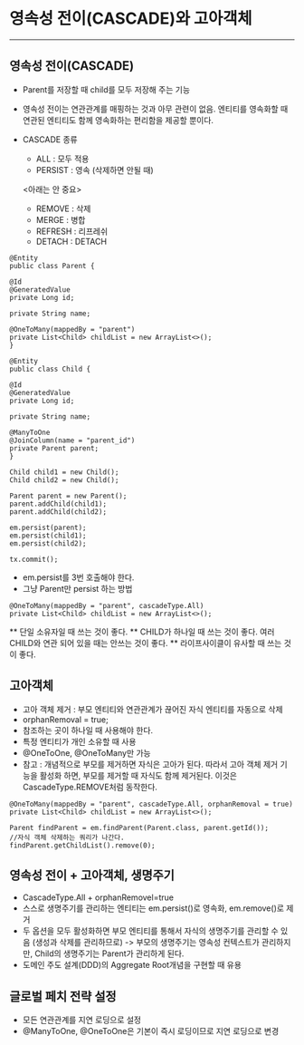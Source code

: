 # 영속성 전이(CASCADE)와 고아객체
___

## 영속성 전이(CASCADE)

- Parent를 저장할 때 child를 모두 저장해 주는 기능
- 영속성 전이는 연관관계를 매핑하는 것과 아무 관련이 없음. 엔티티를 영속화할 때 연관된 엔티티도 함께 영속화하는 편리함을 제공할 뿐이다.

- CASCADE 종류
  - ALL : 모두 적용
  - PERSIST : 영속 (삭제하면 안될 때)
  
  <아래는 안 중요>
  - REMOVE :  삭제
  - MERGE : 병합
  - REFRESH : 리프레쉬
  - DETACH : DETACH

```agsl
@Entity
public class Parent {

@Id
@GeneratedValue
private Long id;

private String name;

@OneToMany(mappedBy = "parent")
private List<Child> childList = new ArrayList<>();
}
```
```agsl
@Entity
public class Child {

@Id
@GeneratedValue
private Long id;

private String name;

@ManyToOne
@JoinColumn(name = "parent_id")
private Parent parent;
}
```
```agsl
Child child1 = new Child();
Child child2 = new Child();

Parent parent = new Parent();
parent.addChild(child1);
parent.addChild(child2);

em.persist(parent);
em.persist(child1);
em.persist(child2);

tx.commit();
```
- em.persist를 3번 호출해야 한다.
- 그냥 Parent만 persist 하는 방법
```agsl
@OneToMany(mappedBy = "parent", cascadeType.All)
private List<Child> childList = new ArrayList<>();
```
** 단일 소유자일 때 쓰는 것이 좋다.
** CHILD가 하나일 때 쓰는 것이 좋다. 여러 CHILD와 연관 되어 있을 때는 안쓰는 것이 좋다.
** 라이프사이클이 유사할 때 쓰는 것이 좋다.

## 고아객체
- 고아 객체 제거 : 부모 엔티티와 연관관계가 끊어진 자식 엔티티를 자동으로 삭제
- orphanRemoval = true;
- 참조하는 곳이 하나일 때 사용해야 한다.
- 특정 엔티티가 개인 소유할 때 사용
- @OneToOne, @OneToMany만 가능
- 참고 : 개념적으로 부모를 제거하면 자식은 고아가 된다. 따라서 고아 객체 제거 기능을 활성화 하면, 부모를 제거할 때 자식도 함께 제거된다. 이것은 CascadeType.REMOVE처럼 동작한다.

```agsl
@OneToMany(mappedBy = "parent", cascadeType.All, orphanRemoval = true)
private List<Child> childList = new ArrayList<>();
```
```agsl
Parent findParent = em.findParent(Parent.class, parent.getId());
//자식 객체 삭제하는 쿼리가 나간다.
findParent.getChildList().remove(0);
```

## 영속성 전이 + 고아객체, 생명주기
- CascadeType.All + orphanRemovel=true
- 스스로 생명주기를 관리하는 엔티티는 em.persist()로 영속화, em.remove()로 제거
- 두 옵션을 모두 활성화하면 부모 엔티티를 통해서 자식의 생명주기를 관리할 수 있음 (생성과 삭제를 관리하므로)
    -> 부모의 생명주기는 영속성 컨텍스트가 관리하지만, Child의 생명주기는 Parent가 관리하게 된다.
- 도메인 주도 설계(DDD)의 Aggregate Root개념을 구현할 때 유용

## 글로벌 페치 전략 설정
- 모든 연관관계를 지연 로딩으로 설정
- @ManyToOne, @OneToOne은 기본이 즉시 로딩이므로 지연 로딩으로 변경

